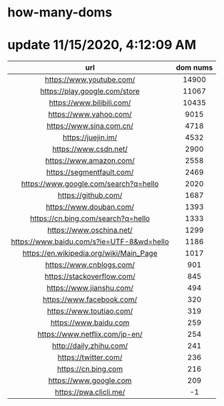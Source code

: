 # how-many-doms

# update 11/15/2020, 4:12:09 AM

url | dom nums
:-: | :-:
https://www.youtube.com/ | 14900
https://play.google.com/store | 11067
https://www.bilibili.com/ | 10435
https://www.yahoo.com/ | 9015
https://www.sina.com.cn/ | 4718
https://juejin.im/ | 4532
https://www.csdn.net/ | 2900
https://www.amazon.com/ | 2558
https://segmentfault.com/ | 2469
https://www.google.com/search?q=hello | 2020
https://github.com/ | 1687
https://www.douban.com/ | 1393
https://cn.bing.com/search?q=hello | 1333
https://www.oschina.net/ | 1299
https://www.baidu.com/s?ie=UTF-8&wd=hello | 1186
https://en.wikipedia.org/wiki/Main_Page | 1017
https://www.cnblogs.com/ | 901
https://stackoverflow.com/ | 845
https://www.jianshu.com/ | 494
https://www.facebook.com/ | 320
https://www.toutiao.com/ | 319
https://www.baidu.com | 259
https://www.netflix.com/jp-en/ | 254
http://daily.zhihu.com/ | 241
https://twitter.com/ | 236
https://cn.bing.com | 216
https://www.google.com | 209
https://pwa.clicli.me/ | -1
